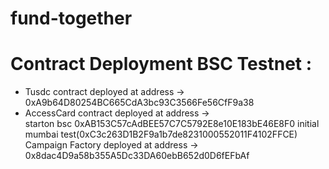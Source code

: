 # fund-together


# Contract Deployment BSC Testnet :

- Tusdc contract deployed at address -> 0xA9b64D80254BC665CdA3bc93C3566Fe56CfF9a38
- AccessCard contract deployed at address ->  
starton bsc 0xAB153C57cAdBEE57C7C5792E8e10E183bE46E8F0
initial mumbai test(0xC3c263D1B2F9a1b7de8231000552011F4102FFCE)
Campaign Factory deployed at address ->  0x8dac4D9a58b355A5Dc33DA60ebB652d0D6fEFbAf

